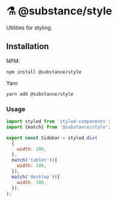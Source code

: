 # ⚗️ @substance/style

Utilities for styling.

## Installation

NPM:

```
npm install @substance/style
```

Yarn

```
yarn add @substance/style
```

### Usage

```jsx
import styled from 'styled-components';
import {match} from '@substance/style';

export const Sidebar = styled.div(
  {
    width: 100,
  },
  match('tablet')({
    width: 200,
  }),
  match('desktop')({
    width: 300,
  }),
);
```
